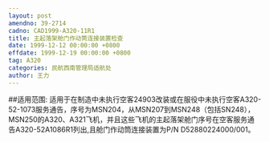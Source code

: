 ```yaml
---
layout: post
amendno: 39-2714
cadno: CAD1999-A320-11R1
title: 主起落架舱门作动筒连接装置检查
date: 1999-12-12 00:00:00 +0800
effdate: 1999-12-19 00:00:00 +0800
tag: A320
categories: 民航西南管理局适航处
author: 王力
---
```


##适用范围:
适用于在制造中未执行空客24903改装或在服役中未执行空客A320-52-1073服务通告，序号为MSN204，从MSN207到MSN248（包括SN248），MSN250的A320、A321飞机，并且这些飞机的主起落架舱门序号在空客服务通告A320-52A1086R1列出,且舱门作动筒连接装置为P/N D52880224000/001。

